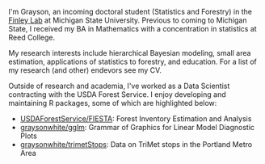 I'm Grayson, an incoming doctoral student (Statistics and Forestry) in the [Finley Lab](www.finley-lab.com) at Michigan State University. Previous to coming to Michigan State, I received my BA in Mathematics with a concentration in statistics at Reed College. 

My research interests include hierarchical Bayesian modeling, small area estimation, applications of statistics to forestry, and education. For a list of my research (and other) endevors see my CV. 

Outside of research and academia, I've worked as a Data Scientist contracting with the USDA Forest Service. I enjoy developing and maintaining R packages, some of which are highlighted below:

- [USDAForestService/FIESTA](https://github.com/USDAForestService/FIESTA): Forest Inventory Estimation and Analysis 
- [graysonwhite/gglm](https://github.com/graysonwhite/gglm): Grammar of Graphics for Linear Model Diagnostic Plots
- [graysonwhite/trimetStops](https://github.com/graysonwhite/trimetStops): Data on TriMet stops in the Portland Metro Area

